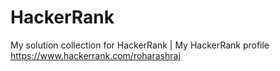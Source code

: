 # HackerRank
My solution collection for HackerRank | My HackerRank profile https://www.hackerrank.com/roharashraj
